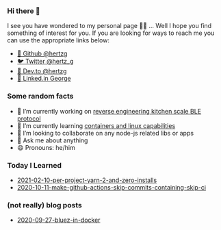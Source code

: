 ### Hi there 👋

I see you have wondered to my personal page 🧙‍♂️ ... Well I hope you find something of interest for you. If you are
looking for ways to reach me you can use the appropriate links below:

* [🐙 Github @hertzg](https://github.com/hertzg)
* [🐦 Twitter @hertz_g](https://twitter.com/hertz_g)
* [📝 Dev.to @hertzg](https://dev.to/hertzg/)
* [💼 Linked.in George](https://www.linkedin.com/in/george-kotchlamazashvili-52220085)

### Some random facts

- 🔭 I’m currently working on [reverse engineering kitchen scale BLE protocol](https://github.com/hertzg/etekcity)
- 🌱 I’m currently learning [containers and linux capabilities](https://twitter.com/Hertz_G/status/1310306592534016003)
- 👯 I’m looking to collaborate on any node-js related libs or apps
- 💬 Ask me about anything
- 😄 Pronouns: he/him

### Today I Learned

* [2021-02-10-per-project-yarn-2-and-zero-installs](til/2021-02-10-per-project-yarn-2-and-zero-installs.md)
* [2020-10-11-make-github-actions-skip-commits-containing-skip-ci](til/2020-10-11-make-github-actions-skip-commits-containing-skip-ci.md)

### (not really) blog posts

* [2020-09-27-bluez-in-docker](blog/2020-09-27-bluez-in-docker.md)

